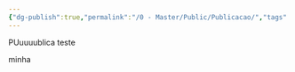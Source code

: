 ```yaml
---
{"dg-publish":true,"permalink":"/0 - Master/Public/Publicacao/","tags":["gardenEntry"]}
---
```


PUuuuublica teste


minha 

